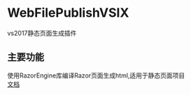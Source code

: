 ﻿# WebFilePublishVSIX
vs2017静态页面生成插件
## 主要功能
使用RazorEngine库编译Razor页面生成html,适用于静态页面项目  
[文档](https://mirrortom.date/#/wz/jiessay/webvsix)